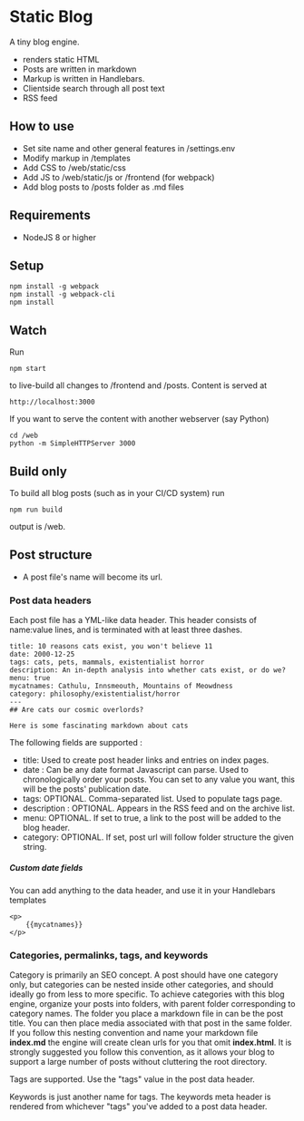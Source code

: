 
# Static Blog

A tiny blog engine. 

- renders static HTML
- Posts are written in markdown
- Markup is written in Handlebars.
- Clientside search through all post text
- RSS feed

## How to use

- Set site name and other general features in /settings.env
- Modify markup in /templates
- Add CSS to /web/static/css
- Add JS to /web/static/js or /frontend (for webpack)
- Add blog posts to /posts folder as .md files

## Requirements

- NodeJS 8 or higher

## Setup

    npm install -g webpack
    npm install -g webpack-cli
    npm install

## Watch

Run

    npm start

to live-build all changes to /frontend and /posts. Content is served at

    http://localhost:3000

If you want to serve the content with another webserver (say Python)

    cd /web
    python -m SimpleHTTPServer 3000

## Build only

To build all blog posts (such as in your CI/CD system) run

    npm run build 

output is /web. 

## Post structure

- A post file's name will become its url.

### Post data headers

Each post file has a YML-like data header. This header consists of name:value lines, and is terminated with at least three dashes.
   
    title: 10 reasons cats exist, you won't believe 11
    date: 2000-12-25
    tags: cats, pets, mammals, existentialist horror
    description: An in-depth analysis into whether cats exist, or do we?
    menu: true
    mycatnames: Cathulu, Innsmeouth, Mountains of Meowdness
    category: philosophy/existentialist/horror
    ---
    ## Are cats our cosmic overlords?

    Here is some fascinating markdown about cats

The following fields are supported :

- title: Used to create post header links and entries on index pages.
- date : Can be any date format Javascript can parse. Used to chronologically order your posts. You can set to any value you want, this will be the posts' publication date.
- tags: OPTIONAL. Comma-separated list. Used to populate tags page.
- description : OPTIONAL. Appears in the RSS feed and on the archive list.
- menu: OPTIONAL. If set to true, a link to the post will be added to the blog header.
- category: OPTIONAL. If set, post url will follow folder structure the given string.

##### Custom date fields

You can add anything to the data header, and use it in your Handlebars templates
    
    <p>
        {{mycatnames}}
    </p>

### Categories, permalinks, tags, and keywords

Category is primarily an SEO concept. A post should have one category only, but categories can be nested inside other categories, and should ideally go from less to more specific. To achieve categories with this blog engine, organize your posts into folders, with parent folder corresponding to category names. The folder you place a markdown file in can be the post title. You can then place media associated with that post in the same folder. If you follow this nesting convention and name your markdown file **index.md** the engine will create clean urls for you that omit **index.html**. It is strongly suggested you follow this convention, as it allows your blog to support a large number of posts without cluttering the root directory.

Tags are supported. Use the "tags" value in the post data header.

Keywords is just another name for tags. The keywords meta header is rendered from whichever "tags" you've added to a post data header.
